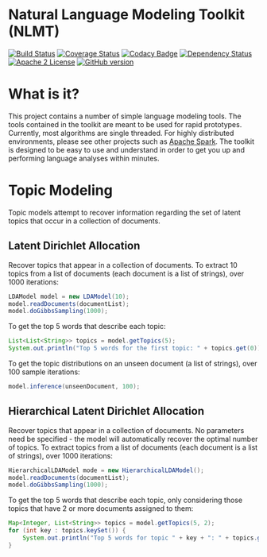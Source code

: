 # Natural Language Modeling Toolkit (NLMT)

[![Build Status](https://travis-ci.org/craigthomas/NLMT.svg?branch=master)](https://travis-ci.org/craigthomas/NLMT) 
[![Coverage Status](http://coveralls.io/repos/craigthomas/NLMT/badge.svg?branch=master)](http://coveralls.io/r/craigthomas/NLMT?branch=master) 
[![Codacy Badge](https://api.codacy.com/project/badge/669b4ba9c6fe47e4b767e3abc309b7a8)](https://www.codacy.com/app/craig-thomas/NLMT) 
[![Dependency Status](https://www.versioneye.com/user/projects/55d83bc18d9c4b001b000008/badge.svg)](https://www.versioneye.com/user/projects/55d83bc18d9c4b001b000008)
[![Apache 2 License](https://img.shields.io/badge/license-apache_2-blue.svg)](https://www.apache.org/licenses/LICENSE-2.0.txt)
[![GitHub version](https://badge.fury.io/gh/craigthomas%2Fnlmt.svg)](https://bintray.com/craigthomas/maven/nlmt/view)

# What is it?

This project contains a number of simple language modeling tools. The tools contained
in the toolkit are meant to be used for rapid prototypes. Currently, most algorithms are 
single threaded. For highly distributed environments, please see other projects such 
as [Apache Spark](http://spark.apache.org/). The toolkit is designed to 
be easy to use and understand in order to get you up and performing language analyses
within minutes.

# Topic Modeling

Topic models attempt to recover information regarding the set of latent topics that occur
in a collection of documents. 

## Latent Dirichlet Allocation

Recover topics that appear in a collection of documents. To extract 10 topics from a
list of documents (each document is a list of strings), over 1000 iterations:

```java
LDAModel model = new LDAModel(10);
model.readDocuments(documentList);
model.doGibbsSampling(1000);
```
    
To get the top 5 words that describe each topic:

```java
List<List<String>> topics = model.getTopics(5);
System.out.println("Top 5 words for the first topic: " + topics.get(0));
```

To get the topic distributions on an unseen document (a list of strings), over 100
sample iterations:

```java
model.inference(unseenDocument, 100);
```

## Hierarchical Latent Dirichlet Allocation

Recover topics that appear in a collection of documents. No parameters need be specified -
the model will automatically recover the optimal number of topics. To extract topics from
a list of documents (each document is a list of strings), over 1000 iterations:

```java
HierarchicalLDAModel mode = new HierarchicalLDAModel();
model.readDocuments(documentList);
model.doGibbsSampling(1000);
```

To get the top 5 words that describe each topic, only considering those topics that have
2 or more documents assigned to them:

```java
Map<Integer, List<String>> topics = model.getTopics(5, 2);
for (int key : topics.keySet()) {
    System.out.println("Top 5 words for topic " + key + ": " + topics.get(key));
}
```